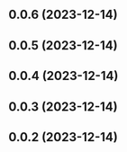 

## 0.0.6 (2023-12-14)

## 0.0.5 (2023-12-14)

## 0.0.4 (2023-12-14)

## 0.0.3 (2023-12-14)

## 0.0.2 (2023-12-14)

